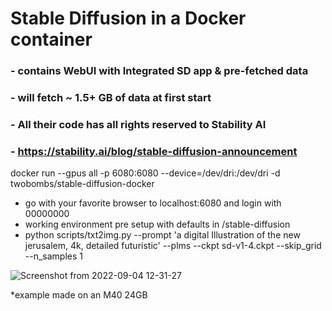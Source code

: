# Stable Diffusion in a Docker container
### - contains WebUI with Integrated SD app & pre-fetched data
### - will fetch ~ 1.5+ GB of data at first start 
### - All their code has all rights reserved to Stability AI
### - https://stability.ai/blog/stable-diffusion-announcement


docker run --gpus all -p 6080:6080 --device=/dev/dri:/dev/dri -d twobombs/stable-diffusion-docker
- go with your favorite browser to localhost:6080 and login with 00000000 
- working environment pre setup with defaults in /stable-diffusion
- python scripts/txt2img.py --prompt 'a digital Illustration of the new jerusalem, 4k, detailed futuristic' --plms --ckpt sd-v1-4.ckpt --skip_grid --n_samples 1

![Screenshot from 2022-09-04 12-31-27](https://user-images.githubusercontent.com/12692227/188309043-7a83928f-860c-475a-bb99-bf037a613af8.png)

*example made on an M40 24GB
